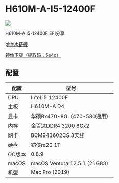 # H610M-A-I5-12400F
![](https://s1.yesimg.com/2022/116150d2eb911.png)

H610M-A I5-12400F EFI分享 

[github链接](https://github.com/hulang-520/H610M-A-I5-12400F)

[镜像下载（提取码：5e4o）](https://www.aliyundrive.com/s/VzHwdQXgpiu)
## 配置

| 配置 | 型号 |
| --- | --- |
| CPU | Intel i5 12400F |
| 主板 | H610M-A D4 |
| 显卡 | 华硕Rx470-8G（470-580通用） |
| 内存 | 金百达DDR4 3200 8Gx2 |
| 网卡 | BCM943602CS 3天线 |
| 硬盘 | 铠侠rc20 1T|
| OC版本 | 0.8.9 |
| macOS | macOS Ventura 12.5.1 (21G83)|
| 机型 | Mac Pro (2019)|
